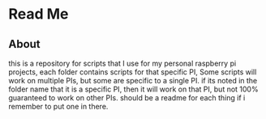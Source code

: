 # Read Me

## About
this is a repository for scripts that I use for my personal raspberry pi projects, each folder contains scripts for that specific PI, 
Some scripts will work on multiple PIs, but some are specific to a single PI. if its noted in the folder name that it is a specific PI, then it will work on that PI, but not 100% guaranteed to work on other PIs. should be a readme for each thing if i remember to put one in there.